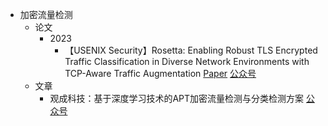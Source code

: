 - 加密流量检测
  - 论文
    - 2023
      - 【USENIX Security】Rosetta: Enabling Robust TLS Encrypted Traffic Classification in Diverse Network Environments with TCP-Aware Traffic Augmentation [Paper](https://www.usenix.org/system/files/usenixsecurity23-xie.pdf) [公众号](https://mp.weixin.qq.com/s/3pHLk5YFT8-lCJMCrcgzZQ)
  - 文章
    - 观成科技：基于深度学习技术的APT加密流量检测与分类检测方案 [公众号](https://mp.weixin.qq.com/s/d7Lu03oDA1Gbi75W3irtvA)
